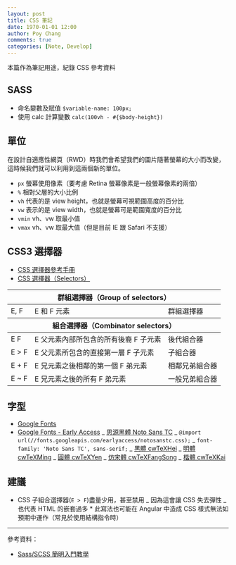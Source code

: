 ```yaml
---
layout: post
title: CSS 筆記
date: 1970-01-01 12:00
author: Poy Chang
comments: true
categories: [Note, Develop]
---
```


本篇作為筆記用途，紀錄 CSS 參考資料

## SASS

- 命名變數及賦值 `$variable-name: 100px;`
- 使用 calc 計算變數 `calc(100vh - #{$body-height})`

## 單位

在設計自適應性網頁（RWD）時我們會希望我們的圖片隨著螢幕的大小而改變，這時候我們就可以利用到這兩個新的單位。

- `px` 螢幕使用像素（要考慮 Retina 螢幕像素是一般螢幕像素的兩倍）
- `%` 相對父層的大小比例
- `vh` 代表的是 view height，也就是螢幕可視範圍高度的百分比
- `vw` 表示的是 view width，也就是螢幕可是範圍寬度的百分比
- `vmin` vh、vw 取最小值
- `vmax` vh、vw 取最大值（但是目前 IE 跟 Safari 不支援）

## CSS3 選擇器

- [CSS 選擇器參考手冊](http://www.w3school.com.cn/cssref/css_selectors.ASP)
- [CSS 選擇器（Selectors）](http://www.smalljacky.com/web-design/css/css-selectors/)

<table class="table table-striped">
<thead>
  <tr>
    <th colspan="3">群組選擇器（Group of selectors）</th>
  </tr>
</thead>
<tbody>
  <tr>
    <td>E, F</td>
    <td>E 和 F 元素</td>
    <td>群組選擇器</td>
  </tr>
</tbody>
<thead>
  <tr>
    <th colspan="3">組合選擇器（Combinator selectors）</th>
  </tr>
</thead>
<tbody>
  <tr>
    <td>E F</td>
    <td>E 父元素內部所包含的所有後裔 F 子元素</td>
    <td>後代組合器</td>
  </tr>
  <tr>
    <td>E > F</td>
    <td>E 父元素所包含的直接第一層 F 子元素</td>
    <td>子組合器</td>
  </tr>
  <tr>
    <td>E + F</td>
    <td>E 兄元素之後相鄰的第一個 F 弟元素</td>
    <td>相鄰兄弟組合器</td>
  </tr>
  <tr>
    <td>E ~ F</td>
    <td>E 兄元素之後的所有 F 弟元素	</td>
    <td>一般兄弟組合器</td>
  </tr>
</tbody>
</table>

## 字型

- [Google Fonts](https://fonts.google.com/)
- [Google Fonts - Early Access](https://fonts.google.com/earlyaccess)
  _ [思源黑體 Noto Sans TC](https://fonts.google.com/earlyaccess#Noto+Sans+TC)
  _ `@import url(//fonts.googleapis.com/earlyaccess/notosanstc.css);`
  _ `font-family: 'Noto Sans TC', sans-serif;`
  _ [黑體 cwTeXHei](https://fonts.google.com/earlyaccess#cwTeXHei)
  _ [明體 cwTeXMing](https://fonts.google.com/earlyaccess#cwTeXMing)
  _ [圓體 cwTeXYen](https://fonts.google.com/earlyaccess#cwTeXYen)
  _ [仿宋體 cwTeXFangSong](https://fonts.google.com/earlyaccess#cwTeXFangSong)
  _ [楷體 cwTeXKai](https://fonts.google.com/earlyaccess#cwTeXKai)

## 建議

- CSS 子組合選擇器(`E > F`)盡量少用，甚至禁用
  _ 因為這會讓 CSS 失去彈性
  _ 也代表 HTML 的嵌套過多 \* 此寫法也可能在 Angular 中造成 CSS 樣式無法如預期中運作（常見於使用結構指令時）

---

參考資料：

- [Sass/SCSS 簡明入門教學](http://blog.kdchang.cc/2016/10/11/sass-scss-tutorial-introduction/)

